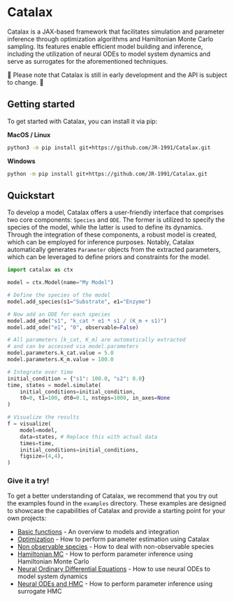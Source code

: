 # Catalax

Catalax is a JAX-based framework that facilitates simulation and parameter inference through optimization algorithms and Hamiltonian Monte Carlo sampling. Its features enable efficient model building and inference, including the utilization of neural ODEs to model system dynamics and serve as surrogates for the aforementioned techniques.

🚧 Please note that Catalax is still in early development and the API is subject to change. 🚧

## Getting started

To get started with Catalax, you can install it via pip:

**MacOS / Linux**

```bash
python3 -m pip install git+https://github.com/JR-1991/Catalax.git
```

**Windows**

```bash
python -m pip install git+https://github.com/JR-1991/Catalax.git
```

## Quickstart

To develop a model, Catalax offers a user-friendly interface that comprises two core components: `Species` and `ODE`. The former is utilized to specify the species of the model, while the latter is used to define its dynamics. Through the integration of these components, a robust model is created, which can be employed for inference purposes. Notably, Catalax automatically generates `Parameter` objects from the extracted parameters, which can be leveraged to define priors and constraints for the model.

```python
import catalax as ctx

model = ctx.Model(name="My Model")

# Define the species of the model
model.add_species(s1="Substrate", e1="Enzyme")

# Now add an ODE for each species
model.add_ode("s1", "k_cat * e1 * s1 / (K_m + s1)")
model.add_ode("e1", "0", observable=False)

# All parameters [k_cat, K_m] are automatically extracted
# and can be accessed via model.parameters
model.parameters.k_cat.value = 5.0
model.parameters.K_m.value = 100.0

# Integrate over time
initial_condition = {"s1": 100.0, "s2": 0.0}
time, states = model.simulate(
    initial_conditions=initial_condition,
    t0=0, t1=100, dt0=0.1, nsteps=1000, in_axes=None
)

# Visualize the results
f = visualize(
    model=model,
    data=states, # Replace this with actual data
    times=time,
    initial_conditions=initial_conditions,
    figsize=(4,4),
)

```

### Give it a try!

To get a better understanding of Catalax, we recommend that you try out the examples found in the `examples` directory. These examples are designed to showcase the capabilities of Catalax and provide a starting point for your own projects:

* [Basic functions](/examples/Basics.ipynb) - An overview to models and integration
* [Optimization](/examples/Optimization.ipynb) - How to perform parameter estimation using Catalax
* [Non observable species](/examples/Optimization.ipynb) - How to deal with non-observable species
* [Hamiltonian MC](/examples/HMC.ipynb) - How to perform parameter inference using Hamiltonian Monte Carlo
* [Neural Ordinary Differential Equations](/examples/Neural_ODE.ipynb) - How to use neural ODEs to model system dynamics
* [Neural ODEs and HMC](/examples/SurrogateHMC.ipynb) - How to perform parameter inference using surrogate HMC
